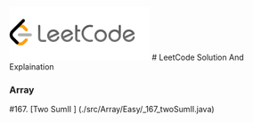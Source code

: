<img src="images/leetcode.png" width=50% aligh=right /> 
# LeetCode Solution And Explaination

### Array
#167. [Two SumII ] (./src/Array/Easy/_167_twoSumII.java) <br/>

